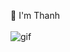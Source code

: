 👋 I'm Thanh
<br><br>
![gif](https://github.com/thanhlam-attt/thanhlam-attt/assets/79523444/36efb288-128c-42c0-9faf-57d55c13af57)
